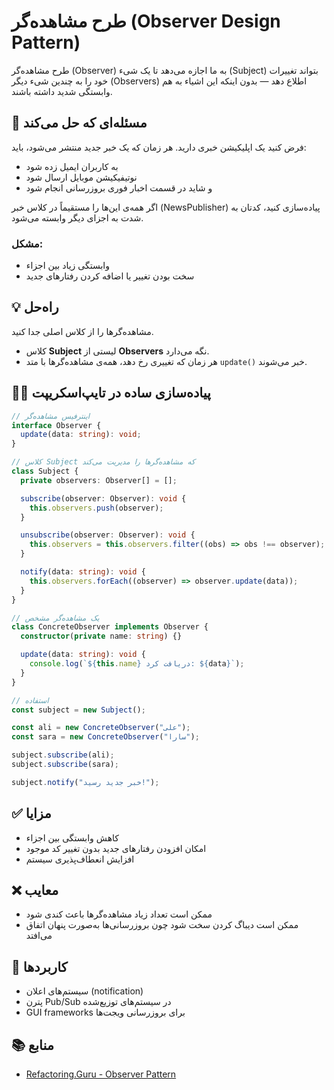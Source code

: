 # طرح مشاهده‌گر (Observer Design Pattern)

طرح مشاهده‌گر (Observer) به ما اجازه می‌دهد تا یک شیء (Subject) بتواند تغییرات خود را به چندین شیء دیگر (Observers) اطلاع دهد — بدون اینکه این اشیاء به هم وابستگی شدید داشته باشند.

## 🔧 مسئله‌ای که حل می‌کند

فرض کنید یک اپلیکیشن خبری دارید. هر زمان که یک خبر جدید منتشر می‌شود، باید:

- به کاربران ایمیل زده شود
- نوتیفیکیشن موبایل ارسال شود
- و شاید در قسمت اخبار فوری بروزرسانی انجام شود

اگر همه‌ی این‌ها را مستقیماً در کلاس خبر (NewsPublisher) پیاده‌سازی کنید، کدتان به شدت به اجزای دیگر وابسته می‌شود.

### مشکل:

- وابستگی زیاد بین اجزاء
- سخت بودن تغییر یا اضافه کردن رفتارهای جدید

## 💡 راه‌حل

مشاهده‌گرها را از کلاس اصلی جدا کنید.

- کلاس **Subject** لیستی از **Observers** نگه می‌دارد.
- هر زمان که تغییری رخ دهد، همه‌ی مشاهده‌گرها با متد `update()` خبر می‌شوند.

## 👨‍💻 پیاده‌سازی ساده در تایپ‌اسکریپت

```typescript
// اینترفیس مشاهده‌گر
interface Observer {
  update(data: string): void;
}

// کلاس Subject که مشاهده‌گرها را مدیریت می‌کند
class Subject {
  private observers: Observer[] = [];

  subscribe(observer: Observer): void {
    this.observers.push(observer);
  }

  unsubscribe(observer: Observer): void {
    this.observers = this.observers.filter((obs) => obs !== observer);
  }

  notify(data: string): void {
    this.observers.forEach((observer) => observer.update(data));
  }
}

// یک مشاهده‌گر مشخص
class ConcreteObserver implements Observer {
  constructor(private name: string) {}

  update(data: string): void {
    console.log(`${this.name} دریافت کرد: ${data}`);
  }
}

// استفاده
const subject = new Subject();

const ali = new ConcreteObserver("علی");
const sara = new ConcreteObserver("سارا");

subject.subscribe(ali);
subject.subscribe(sara);

subject.notify("خبر جدید رسید!");
```

## ✅ مزایا

- کاهش وابستگی بین اجزاء
- امکان افزودن رفتارهای جدید بدون تغییر کد موجود
- افزایش انعطاف‌پذیری سیستم

## ❌ معایب

- ممکن است تعداد زیاد مشاهده‌گرها باعث کندی شود
- ممکن است دیباگ کردن سخت شود چون بروزرسانی‌ها به‌صورت پنهان اتفاق می‌افتد

## 🧩 کاربردها

- سیستم‌های اعلان (notification)
- پترن Pub/Sub در سیستم‌های توزیع‌شده
- GUI frameworks برای بروزرسانی ویجت‌ها

## 📚 منابع

- [Refactoring.Guru - Observer Pattern](https://refactoring.guru/design-patterns/observer)
